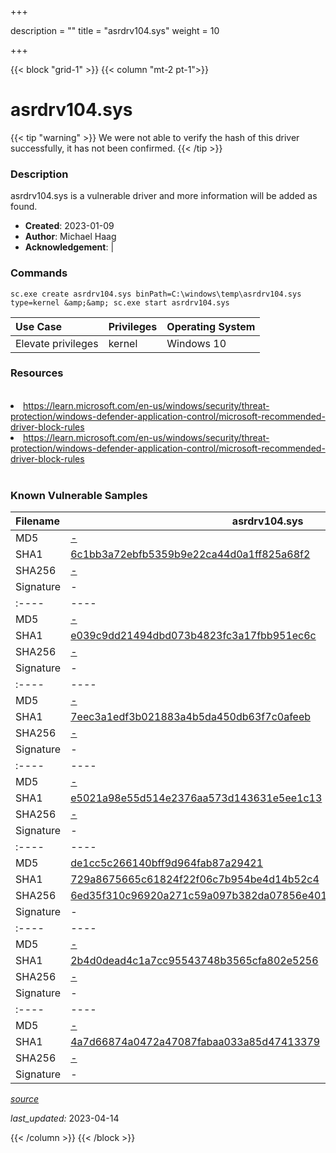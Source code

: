 +++

description = ""
title = "asrdrv104.sys"
weight = 10

+++


{{< block "grid-1" >}}
{{< column "mt-2 pt-1">}}


# asrdrv104.sys 


{{< tip "warning" >}}
We were not able to verify the hash of this driver successfully, it has not been confirmed.
{{< /tip >}}


### Description

asrdrv104.sys is a vulnerable driver and more information will be added as found.

- **Created**: 2023-01-09
- **Author**: Michael Haag
- **Acknowledgement**:  | [](https://twitter.com/)

### Commands

```
sc.exe create asrdrv104.sys binPath=C:\windows\temp\asrdrv104.sys type=kernel &amp;&amp; sc.exe start asrdrv104.sys
```

| Use Case | Privileges | Operating System | 
|:---- | ---- | ---- |
| Elevate privileges | kernel | Windows 10 |

### Resources
<br>
<li><a href=" https://learn.microsoft.com/en-us/windows/security/threat-protection/windows-defender-application-control/microsoft-recommended-driver-block-rules"> https://learn.microsoft.com/en-us/windows/security/threat-protection/windows-defender-application-control/microsoft-recommended-driver-block-rules</a></li>
<li><a href="https://learn.microsoft.com/en-us/windows/security/threat-protection/windows-defender-application-control/microsoft-recommended-driver-block-rules">https://learn.microsoft.com/en-us/windows/security/threat-protection/windows-defender-application-control/microsoft-recommended-driver-block-rules</a></li>
<br>

### Known Vulnerable Samples

| Filename | asrdrv104.sys |
|:---- | ---- | 
| MD5 | <a href="https://www.virustotal.com/gui/file/-">-</a> |
| SHA1 | <a href="https://www.virustotal.com/gui/file/6c1bb3a72ebfb5359b9e22ca44d0a1ff825a68f2">6c1bb3a72ebfb5359b9e22ca44d0a1ff825a68f2</a> |
| SHA256 | <a href="https://www.virustotal.com/gui/file/-">-</a> |
| Signature | -   || Filename | asrdrv104.sys |
|:---- | ---- | 
| MD5 | <a href="https://www.virustotal.com/gui/file/-">-</a> |
| SHA1 | <a href="https://www.virustotal.com/gui/file/e039c9dd21494dbd073b4823fc3a17fbb951ec6c">e039c9dd21494dbd073b4823fc3a17fbb951ec6c</a> |
| SHA256 | <a href="https://www.virustotal.com/gui/file/-">-</a> |
| Signature | -   || Filename | asrdrv104.sys |
|:---- | ---- | 
| MD5 | <a href="https://www.virustotal.com/gui/file/-">-</a> |
| SHA1 | <a href="https://www.virustotal.com/gui/file/7eec3a1edf3b021883a4b5da450db63f7c0afeeb">7eec3a1edf3b021883a4b5da450db63f7c0afeeb</a> |
| SHA256 | <a href="https://www.virustotal.com/gui/file/-">-</a> |
| Signature | -   || Filename | asrdrv104.sys |
|:---- | ---- | 
| MD5 | <a href="https://www.virustotal.com/gui/file/-">-</a> |
| SHA1 | <a href="https://www.virustotal.com/gui/file/e5021a98e55d514e2376aa573d143631e5ee1c13">e5021a98e55d514e2376aa573d143631e5ee1c13</a> |
| SHA256 | <a href="https://www.virustotal.com/gui/file/-">-</a> |
| Signature | -   || Filename | asrdrv104.sys |
|:---- | ---- | 
| MD5 | <a href="https://www.virustotal.com/gui/file/de1cc5c266140bff9d964fab87a29421">de1cc5c266140bff9d964fab87a29421</a> |
| SHA1 | <a href="https://www.virustotal.com/gui/file/729a8675665c61824f22f06c7b954be4d14b52c4">729a8675665c61824f22f06c7b954be4d14b52c4</a> |
| SHA256 | <a href="https://www.virustotal.com/gui/file/6ed35f310c96920a271c59a097b382da07856e40179c2a4239f8daa04eef38e7">6ed35f310c96920a271c59a097b382da07856e40179c2a4239f8daa04eef38e7</a> |
| Signature | -   || Filename | asrdrv104.sys |
|:---- | ---- | 
| MD5 | <a href="https://www.virustotal.com/gui/file/-">-</a> |
| SHA1 | <a href="https://www.virustotal.com/gui/file/2b4d0dead4c1a7cc95543748b3565cfa802e5256">2b4d0dead4c1a7cc95543748b3565cfa802e5256</a> |
| SHA256 | <a href="https://www.virustotal.com/gui/file/-">-</a> |
| Signature | -   || Filename | asrdrv104.sys |
|:---- | ---- | 
| MD5 | <a href="https://www.virustotal.com/gui/file/-">-</a> |
| SHA1 | <a href="https://www.virustotal.com/gui/file/4a7d66874a0472a47087fabaa033a85d47413379">4a7d66874a0472a47087fabaa033a85d47413379</a> |
| SHA256 | <a href="https://www.virustotal.com/gui/file/-">-</a> |
| Signature | -   |


[*source*](https://github.com/magicsword-io/LOLDrivers/tree/main/yaml/asrdrv104.yaml)

*last_updated:* 2023-04-14








{{< /column >}}
{{< /block >}}
